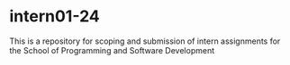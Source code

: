 # intern01-24
This is a repository for scoping and submission of intern assignments for the School of Programming and Software Development
